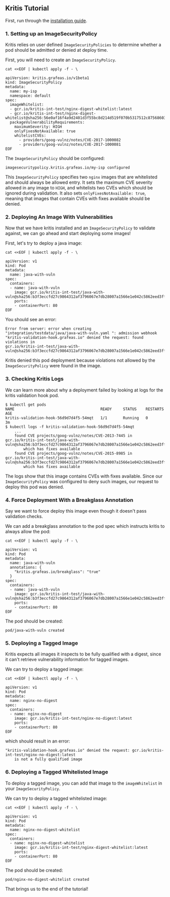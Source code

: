 ## Kritis Tutorial

First, run through the [installation guide](install.md).

### 1. Setting up an ImageSecurityPolicy

Kritis relies on user defined `ImageSecurityPolicies` to determine whether a pod should be admitted or denied at deploy time.

First, you will need to create an `ImageSecurityPolicy`.
```shell
cat <<EOF | kubectl apply -f - \

apiVersion: kritis.grafeas.io/v1beta1
kind: ImageSecurityPolicy
metadata:
  name: my-isp
  namespace: default
spec:
  imageWhitelist:
  - gcr.io/kritis-int-test/nginx-digest-whitelist:latest
  - gcr.io/kritis-int-test/nginx-digest-whitelist@sha256:56e0af16f4a9d2401d3f55bc8d214d519f070b5317512c87568603f315a8be72
  packageVulnerabilityRequirements:
    maximumSeverity: HIGH
    onlyFixesNotAvailable: true
    whitelistCVEs:
      - providers/goog-vulnz/notes/CVE-2017-1000082
      - providers/goog-vulnz/notes/CVE-2017-1000081
EOF
```

The `ImageSecurityPolicy` should be configured:
```shell
imagesecuritypolicy.kritis.grafeas.io/my-isp configured
```
This `ImageSecurityPolicy` specifies two `nginx` images that are whitelisted and should always be allowed entry.
It sets the maximum CVE severity allowed in any image to `HIGH`, and whitelists two CVEs which should be ignored during validation.
It also sets `onlyFixesNotAvailable: true`, meaning that images that contain CVEs with fixes available should be denied.

### 2. Deploying An Image With Vulnerabilities
Now that we have kritis installed and an `ImageSecurityPolicy` to validate against, we can go ahead and start deploying some images!

First, let's try to deploy a java image:
```shell
cat <<EOF | kubectl apply -f - \

apiVersion: v1
kind: Pod
metadata:
  name: java-with-vuln
spec:
  containers:
  - name: java-with-vuln
    image: gcr.io/kritis-int-test/java-with-vuln@sha256:b3f3eccfd27c9864312af3796067e7db28007a1566e1e042c5862eed3ff1b2c8
    ports:
    - containerPort: 80
EOF
```

You should see an error:
```shell
Error from server: error when creating "integration/testdata/java/java-with-vuln.yaml ": admission webhook
"kritis-validation-hook.grafeas.io" denied the request: found violations in
gcr.io/kritis-int-test/java-with-vuln@sha256:b3f3eccfd27c9864312af3796067e7db28007a1566e1e042c5862eed3ff1b2c8
```

Kritis denied this pod deployment because violations not allowed by the `ImageSecurityPolicy` were found in the image.

### 3. Checking Kritis Logs

We can learn more about why a deployment failed by looking at logs for the kritis validation hook pod.
```
$ kubectl get pods
NAME                                      READY     STATUS    RESTARTS   AGE
kritis-validation-hook-56d9d7d4f5-54mqt   1/1       Running   0          3m
$ kubectl logs -f kritis-validation-hook-56d9d7d4f5-54mqt
    ...
    found CVE projects/goog-vulnz/notes/CVE-2013-7445 in gcr.io/kritis-int-test/java-with-vuln@sha256:b3f3eccfd27c9864312af3796067e7db28007a1566e1e042c5862eed3ff1b2c8
        which has fixes available
    found CVE projects/goog-vulnz/notes/CVE-2015-8985 in gcr.io/kritis-int-test/java-with-vuln@sha256:b3f3eccfd27c9864312af3796067e7db28007a1566e1e042c5862eed3ff1b2c8
        which has fixes available

```
The logs show that this image contains CVEs with fixes available.
Since our `ImageSecurityPolicy` was configured to deny such images, our request to deploy this pod was denied.

### 4. Force Deployment With a Breakglass Annotation
Say we want to force deploy this image even though it doesn't pass validation checks.

We can add a breakglass annotation to the pod spec which instructs kritis to always allow the pod:

```shell
cat <<EOF | kubectl apply -f - \

apiVersion: v1
kind: Pod
metadata:
  name: java-with-vuln
  annotations: {
    "kritis.grafeas.io/breakglass": "true"
  }
spec:
  containers:
  - name: java-with-vuln
    image: gcr.io/kritis-int-test/java-with-vuln@sha256:b3f3eccfd27c9864312af3796067e7db28007a1566e1e042c5862eed3ff1b2c8
    ports:
    - containerPort: 80
EOF
```

The pod should be created:
```shell
pod/java-with-vuln created
```
### 5. Deploying a Tagged Image
Kritis expects all images it inspects to be fully qualified with a digest, since it can't retrieve vulnerability information for tagged images.

We can try to deploy a tagged image:
```shell
cat <<EOF | kubectl apply -f - \

apiVersion: v1
kind: Pod
metadata:
  name: nginx-no-digest
spec:
  containers:
  - name: nginx-no-digest
    image: gcr.io/kritis-int-test/nginx-no-digest:latest
    ports:
    - containerPort: 80
EOF
```
which should result in an error:
```shell
"kritis-validation-hook.grafeas.io" denied the request: gcr.io/kritis-int-test/nginx-no-digest:latest
    is not a fully qualified image
```

### 6. Deploying a Tagged Whitelisted Image

To deploy a tagged image, you can add that image to the `imageWhitelist` in your `ImageSecurityPolicy`.

We can try to deploy a tagged whitelisted image:
```shell
cat <<EOF | kubectl apply -f - \

apiVersion: v1
kind: Pod
metadata:
  name: nginx-no-digest-whitelist
spec:
  containers:
  - name: nginx-no-digest-whitelist
    image: gcr.io/kritis-int-test/nginx-digest-whitelist:latest
    ports:
    - containerPort: 80
EOF
```

The pod should be created:
```shell
pod/nginx-no-digest-whitelist created
```

That brings us to the end of the tutorial!